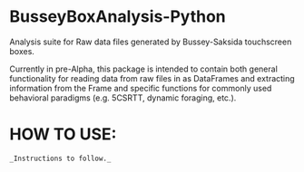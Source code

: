 # BusseyBoxAnalysis-Python
 Analysis suite for Raw data files generated by Bussey-Saksida touchscreen boxes. 

 Currently in pre-Alpha, this package is intended to contain both general functionality for reading data from raw files in as DataFrames and extracting information from the Frame and specific functions for commonly used behavioral paradigms (e.g. 5CSRTT, dynamic foraging, etc.). 

# HOW TO USE:
 	_Instructions to follow._
